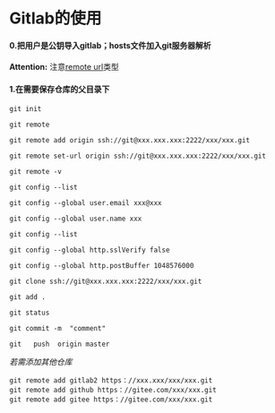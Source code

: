# Gitlab的使用


#### 0.把用户是公钥导入gitlab；hosts文件加入git服务器解析

**Attention:** 注意[remote url](https://docs.github.com/en/github/using-git/which-remote-url-should-i-use)类型

#### 1.在需要保存仓库的父目录下

```
git init

git remote

git remote add origin ssh://git@xxx.xxx.xxx:2222/xxx/xxx.git

git remote set-url origin ssh://git@xxx.xxx.xxx:2222/xxx/xxx.git

git remote -v

git config --list

git config --global user.email xxx@xxx

git config --global user.name xxx

git config --list

git config --global http.sslVerify false

git config --global http.postBuffer 1048576000

git clone ssh://git@xxx.xxx.xxx:2222/xxx/xxx.git

git add .

git status 

git commit -m  "comment"

git   push  origin master
```

*若需添加其他仓库*

```
git remote add gitlab2 https：//xxx.xxx/xxx/xxx.git
git remote add github https：//gitee.com/xxx/xxx.git
git remote add gitee https：//gitee.com/xxx/xxx.git
```

